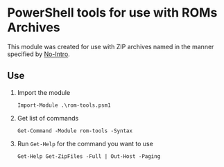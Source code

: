 # PowerShell tools for use with ROMs Archives

This module was created for use with ZIP archives named in the manner specified by [No-Intro].

## Use

1. Import the module
    ```pwsh
    Import-Module .\rom-tools.psm1
    ```
2. Get list of commands
    ```pwsh
    Get-Command -Module rom-tools -Syntax
    ```
3. Run `Get-Help` for the command you want to use
    ```pwsh
    Get-Help Get-ZipFiles -Full | Out-Host -Paging
    ```

[No-Intro]:https://no-intro.org/
[No-Intro XSD]:https://datomatic.no-intro.org/stuff/schema_nointro_datfile_v2.xsd
[No-Intro Wiki]:https://wiki.no-intro.org